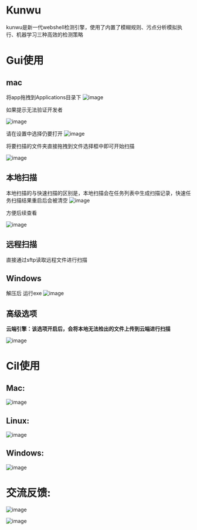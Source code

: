 # Kunwu

kunwu是新一代webshell检测引擎，使用了内置了模糊规则、污点分析模拟执行、机器学习三种高效的检测策略

# Gui使用

## mac

将app拖拽到Applications目录下
![image](https://github.com/kunwu2023/kunwu/assets/131849947/3dc40a5e-8ef8-4452-a04b-fafdeab20c9e)

如果提示无法验证开发者

![image](https://github.com/kunwu2023/kunwu/assets/131849947/494fe0ad-b474-4480-9d31-4aba7503482f)

请在设置中选择仍要打开
![image](https://github.com/kunwu2023/kunwu/assets/131849947/e834aa87-e3ff-429d-858a-1bb24a68b212)

将要扫描的文件夹直接拖拽到文件选择框中即可开始扫描

![image](https://github.com/kunwu2023/kunwu/assets/131849947/083351e2-6139-49eb-9c56-883ee2797612)



## 本地扫描

本地扫描的与快速扫描的区别是，本地扫描会在任务列表中生成扫描记录，快速任务扫描结果重启后会被清空
![image](https://github.com/kunwu2023/kunwu/assets/131849947/d7faacb6-8dce-4bb2-ac4d-5a08f8fa80d5)

方便后续查看

![image](https://github.com/kunwu2023/kunwu/assets/131849947/c49f7cd6-36e3-4c85-90a5-22909758c7eb)



## 远程扫描

直接通过sftp读取远程文件进行扫描

## Windows

解压后 运行exe
![image](https://github.com/kunwu2023/kunwu/assets/131849947/c22d5e78-30ff-44b3-9047-3119aa7cde2b)





## 高级选项

**云端引擎：该选项开启后，会将本地无法检出的文件上传到云端进行扫描**

![image](https://github.com/kunwu2023/kunwu/assets/131849947/6fd3d257-87c5-452f-8a53-63a0f016d3bb)

# Cil使用

## Mac:

![image](https://github.com/kunwu2023/kunwu/assets/131849947/a9744b0a-f3d2-4b6d-977e-09664006315a)

## Linux:

![image](https://github.com/kunwu2023/kunwu/assets/131849947/002daae6-f86e-4643-b4e5-bdb09ecb3178)

## Windows:

![image](https://github.com/kunwu2023/kunwu/assets/131849947/7045a0e8-bf60-4eb4-b97b-34dda2c62ec5)


# 交流反馈:

![image](https://github.com/kunwu2023/kunwu/assets/131849947/f734a4b1-d46b-4c82-931b-4e5534e05805)

![image](https://github.com/kunwu2023/kunwu/assets/131849947/67bf7658-5c2a-4fe7-91ad-92cc37ccdb3a)

